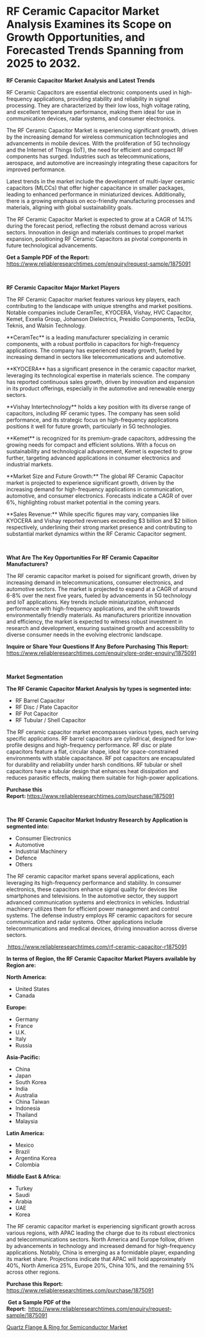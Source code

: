 <p><h1>RF Ceramic Capacitor Market Analysis Examines its Scope on Growth Opportunities, and Forecasted Trends Spanning from 2025 to 2032.</h1></p><p><strong>RF Ceramic Capacitor Market Analysis and Latest Trends</strong></p>
<p><p>RF Ceramic Capacitors are essential electronic components used in high-frequency applications, providing stability and reliability in signal processing. They are characterized by their low loss, high voltage rating, and excellent temperature performance, making them ideal for use in communication devices, radar systems, and consumer electronics.</p><p>The RF Ceramic Capacitor Market is experiencing significant growth, driven by the increasing demand for wireless communication technologies and advancements in mobile devices. With the proliferation of 5G technology and the Internet of Things (IoT), the need for efficient and compact RF components has surged. Industries such as telecommunications, aerospace, and automotive are increasingly integrating these capacitors for improved performance.</p><p>Latest trends in the market include the development of multi-layer ceramic capacitors (MLCCs) that offer higher capacitance in smaller packages, leading to enhanced performance in miniaturized devices. Additionally, there is a growing emphasis on eco-friendly manufacturing processes and materials, aligning with global sustainability goals.</p><p>The RF Ceramic Capacitor Market is expected to grow at a CAGR of 14.1% during the forecast period, reflecting the robust demand across various sectors. Innovation in design and materials continues to propel market expansion, positioning RF Ceramic Capacitors as pivotal components in future technological advancements.</p></p>
<p><strong>Get a Sample PDF of the Report:&nbsp;</strong> <a href="https://www.reliableresearchtimes.com/enquiry/request-sample/1875091?utm_campaign=1940&utm_medium=2&utm_source=Github&utm_content=ia&utm_term=13022025&utm_id=rf-ceramic-capacitor">https://www.reliableresearchtimes.com/enquiry/request-sample/1875091</a></p>
<p>&nbsp;</p>
<p><strong>RF Ceramic Capacitor Major Market Players</strong></p>
<p><p>The RF Ceramic Capacitor market features various key players, each contributing to the landscape with unique strengths and market positions. Notable companies include CeramTec, KYOCERA, Vishay, HVC Capacitor, Kemet, Exxelia Group, Johanson Dielectrics, Presidio Components, TecDia, Teknis, and Walsin Technology.</p><p>**CeramTec** is a leading manufacturer specializing in ceramic components, with a robust portfolio in capacitors for high-frequency applications. The company has experienced steady growth, fueled by increasing demand in sectors like telecommunications and automotive.</p><p>**KYOCERA** has a significant presence in the ceramic capacitor market, leveraging its technological expertise in materials science. The company has reported continuous sales growth, driven by innovation and expansion in its product offerings, especially in the automotive and renewable energy sectors.</p><p>**Vishay Intertechnology** holds a key position with its diverse range of capacitors, including RF ceramic types. The company has seen solid performance, and its strategic focus on high-frequency applications positions it well for future growth, particularly in 5G technologies.</p><p>**Kemet** is recognized for its premium-grade capacitors, addressing the growing needs for compact and efficient solutions. With a focus on sustainability and technological advancement, Kemet is expected to grow further, targeting advanced applications in consumer electronics and industrial markets.</p><p>**Market Size and Future Growth:** The global RF Ceramic Capacitor market is projected to experience significant growth, driven by the increasing demand for high-frequency applications in communication, automotive, and consumer electronics. Forecasts indicate a CAGR of over 6%, highlighting robust market potential in the coming years.</p><p>**Sales Revenue:** While specific figures may vary, companies like KYOCERA and Vishay reported revenues exceeding $3 billion and $2 billion respectively, underlining their strong market presence and contributing to substantial market dynamics within the RF Ceramic Capacitor segment.</p></p>
<p>&nbsp;</p>
<p><strong>What Are The Key Opportunities For RF Ceramic Capacitor Manufacturers?</strong></p>
<p><p>The RF ceramic capacitor market is poised for significant growth, driven by increasing demand in telecommunications, consumer electronics, and automotive sectors. The market is projected to expand at a CAGR of around 6-8% over the next five years, fueled by advancements in 5G technology and IoT applications. Key trends include miniaturization, enhanced performance with high-frequency applications, and the shift towards environmentally friendly materials. As manufacturers prioritize innovation and efficiency, the market is expected to witness robust investment in research and development, ensuring sustained growth and accessibility to diverse consumer needs in the evolving electronic landscape.</p></p>
<p><strong>Inquire or Share Your Questions If Any Before Purchasing This Report:</strong> <a href="https://www.reliableresearchtimes.com/enquiry/pre-order-enquiry/1875091?utm_campaign=1940&utm_medium=2&utm_source=Github&utm_content=ia&utm_term=13022025&utm_id=rf-ceramic-capacitor">https://www.reliableresearchtimes.com/enquiry/pre-order-enquiry/1875091</a></p>
<p>&nbsp;</p>
<p><strong>Market Segmentation</strong></p>
<p><strong>The RF Ceramic Capacitor Market Analysis by types is segmented into:</strong></p>
<p><ul><li>RF Barrel Capacitor</li><li>RF Disc / Plate Capacitor</li><li>RF Pot Capacitor</li><li>RF Tubular / Shell Capacitor</li></ul></p>
<p><p>The RF ceramic capacitor market encompasses various types, each serving specific applications. RF barrel capacitors are cylindrical, designed for low-profile designs and high-frequency performance. RF disc or plate capacitors feature a flat, circular shape, ideal for space-constrained environments with stable capacitance. RF pot capacitors are encapsulated for durability and reliability under harsh conditions. RF tubular or shell capacitors have a tubular design that enhances heat dissipation and reduces parasitic effects, making them suitable for high-power applications.</p></p>
<p><strong>Purchase this Report:&nbsp;</strong><a href="https://www.reliableresearchtimes.com/purchase/1875091?utm_campaign=1940&utm_medium=2&utm_source=Github&utm_content=ia&utm_term=13022025&utm_id=rf-ceramic-capacitor">https://www.reliableresearchtimes.com/purchase/1875091</a></p>
<p>&nbsp;</p>
<p><strong>The RF Ceramic Capacitor Market Industry Research by Application is segmented into:</strong></p>
<p><ul><li>Consumer Electronics</li><li>Automotive</li><li>Industrial Machinery</li><li>Defence</li><li>Others</li></ul></p>
<p><p>The RF ceramic capacitor market spans several applications, each leveraging its high-frequency performance and stability. In consumer electronics, these capacitors enhance signal quality for devices like smartphones and televisions. In the automotive sector, they support advanced communication systems and electronics in vehicles. Industrial machinery utilizes them for efficient power management and control systems. The defense industry employs RF ceramic capacitors for secure communication and radar systems. Other applications include telecommunications and medical devices, driving innovation across diverse sectors.</p></p>
<p><a href="https://www.reliableresearchtimes.com/rf-ceramic-capacitor-r1875091?utm_campaign=1940&utm_medium=2&utm_source=Github&utm_content=ia&utm_term=13022025&utm_id=rf-ceramic-capacitor">&nbsp;https://www.reliableresearchtimes.com/rf-ceramic-capacitor-r1875091</a></p>
<p><strong>In terms of Region, the RF Ceramic Capacitor Market Players available by Region are:</strong></p>
<p>
    <p> <strong> North America: </strong>
        <ul>
            <li>United States</li>
            <li>Canada</li>
        </ul>
        </p> 
    <p> <strong> Europe: </strong>
        <ul>
            <li>Germany</li>
            <li>France</li>
            <li>U.K.</li>
            <li>Italy</li>
            <li>Russia</li>
        </ul>
        </p> 
    <p> <strong> Asia-Pacific: </strong>
        <ul>
            <li>China</li>
            <li>Japan</li>
            <li>South Korea</li>
            <li>India</li>
            <li>Australia</li>
            <li>China Taiwan</li>
            <li>Indonesia</li>
            <li>Thailand</li>
            <li>Malaysia</li>
        </ul>
        </p> 
    <p> <strong> Latin America: </strong>
        <ul>
            <li>Mexico</li>
            <li>Brazil</li>
            <li>Argentina Korea</li>
            <li>Colombia</li>
        </ul>
        </p> 
    <p> <strong> Middle East & Africa: </strong>
        <ul>
            <li>Turkey</li>
            <li>Saudi</li>
            <li>Arabia</li>
            <li>UAE</li>
            <li>Korea</li>
        </ul>
    </p>
    </p>
<p><p>The RF ceramic capacitor market is experiencing significant growth across various regions, with APAC leading the charge due to its robust electronics and telecommunications sectors. North America and Europe follow, driven by advancements in technology and increased demand for high-frequency applications. Notably, China is emerging as a formidable player, expanding its market share. Projections indicate that APAC will hold approximately 40%, North America 25%, Europe 20%, China 10%, and the remaining 5% across other regions.</p></p>
<p><strong>Purchase this Report: </strong><a href="https://www.reliableresearchtimes.com/purchase/1875091?utm_campaign=1940&utm_medium=2&utm_source=Github&utm_content=ia&utm_term=13022025&utm_id=rf-ceramic-capacitor">https://www.reliableresearchtimes.com/purchase/1875091</a></p>
<p>&nbsp;<strong>Get a Sample PDF of the Report:&nbsp;&nbsp;</strong><a href="https://www.reliableresearchtimes.com/enquiry/request-sample/1875091?utm_campaign=1940&utm_medium=2&utm_source=Github&utm_content=ia&utm_term=13022025&utm_id=rf-ceramic-capacitor">https://www.reliableresearchtimes.com/enquiry/request-sample/1875091</a></p>
<p><strong></strong></p>
<p><p><a href="https://github.com/hgf64gh/Market-Research-Report-List-1/blob/main/quartz-flange-ring-for-semiconductor-market.md?utm_campaign=1940&utm_medium=2&utm_source=Github&utm_content=ia&utm_term=13022025&utm_id=rf-ceramic-capacitor">Quartz Flange & Ring for Semiconductor Market</a></p></p>